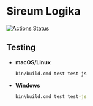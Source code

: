 # Sireum Logika

[![Actions Status](https://github.com/sireum/logika/workflows/CI/badge.svg)](https://github.com/sireum/logika/actions)


## Testing

* **macOS/Linux**

  ```bash
  bin/build.cmd test test-js
  ```
  
* **Windows**

  ```cmd
  bin\build.cmd test test-js
  ```
